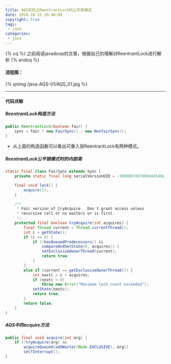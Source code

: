```yaml
---
title: AQS实现之ReentrantLock的公平锁模式
date: 2018-10-15 20:40:09
copyright: true
tags:
 - java
categories:
 - java
---
```

{% cq %} 
之前阅读javadoop的文章，根据自己的理解对ReentrantLock进行解析
{% endcq %}
<!-- more -->

#### 流程图：
{% qnimg /java-AQS-01/AQS_01.jpg %}
* * *

#### 代码详解

##### ReentrantLock构造方法
```java
public ReentrantLock(boolean fair) {
    sync = fair ? new FairSync() : new NonfairSync();
}
```
- 从上面的构造函数可以看出可重入锁ReentrantLock有两种模式。

##### ReentrantLock公平锁模式时的内部类
```java
static final class FairSync extends Sync {
    private static final long serialVersionUID = -3000897897090466540L;

    final void lock() {
        acquire(1);
    }

    /**
     * Fair version of tryAcquire.  Don't grant access unless
     * recursive call or no waiters or is first.
     */
    protected final boolean tryAcquire(int acquires) {
        final Thread current = Thread.currentThread();
        int c = getState();
        if (c == 0) {
            if (!hasQueuedPredecessors() &&
                compareAndSetState(0, acquires)) {
                setExclusiveOwnerThread(current);
                return true;
            }
        }
        else if (current == getExclusiveOwnerThread()) {
            int nextc = c + acquires;
            if (nextc < 0)
                throw new Error("Maximum lock count exceeded");
            setState(nextc);
            return true;
        }
        return false;
    }
}
```
##### AQS中的acquire方法
```java
public final void acquire(int arg) {
    if (!tryAcquire(arg) &&
        acquireQueued(addWaiter(Node.EXCLUSIVE), arg))
        selfInterrupt();
}
```